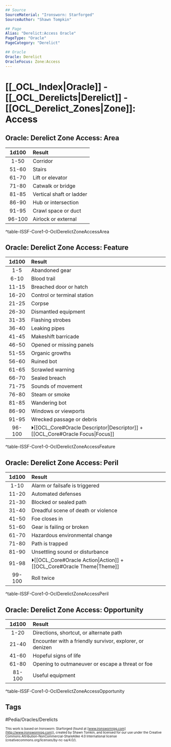 ```yaml
---
## Source
SourceMaterial: "Ironsworn: Starforged"
SourceAuthor: "Shawn Tompkin"

## Page
Alias: "Derelict:Access Oracle"
PageType: "Oracle"
PageCategory: "Derelict"

## Oracle
Oracle: Derelict
OracleFocus: Zone:Access
---
```

# [[_OCL_Index|Oracle]] - [[_OCL_Derelicts|Derelict]] - [[OCL_Derelict_Zones|Zone]]: Access


## Oracle: Derelict Zone Access: Area
| 1d100 | Result |
|:---:|:--- |
| 1-50 | Corridor |
| 51-60 | Stairs |
| 61-70 | Lift or elevator |
| 71-80 | Catwalk or bridge |
| 81-85 | Vertical shaft or ladder |
| 86-90 | Hub or intersection |
| 91-95 | Crawl space or duct |
| 96-100 | Airlock or external |
^table-ISSF-Core1-0-OclDerelictZoneAccessArea

## Oracle: Derelict Zone Access: Feature
| 1d100 | Result |
|:---:|:--- |
| 1-5 | Abandoned gear |
| 6-10 | Blood trail |
| 11-15 | Breached door or hatch |
| 16-20 | Control or terminal station |
| 21-25 | Corpse |
| 26-30 | Dismantled equipment |
| 31-35 | Flashing strobes |
| 36-40 | Leaking pipes |
| 41-45 | Makeshift barricade |
| 46-50 | Opened or missing panels |
| 51-55 | Organic growths |
| 56-60 | Ruined bot |
| 61-65 | Scrawled warning |
| 66-70 | Sealed breach |
| 71-75 | Sounds of movement |
| 76-80 | Steam or smoke |
| 81-85 | Wandering bot |
| 86-90 | Windows or viewports |
| 91-95 | Wrecked passage or debris |
| 96-100 | ⏵[[OCL_Core#Oracle Descriptor\|Descriptor]] + [[OCL_Core#Oracle Focus\|Focus]] |
^table-ISSF-Core1-0-OclDerelictZoneAccessFeature

## Oracle: Derelict Zone Access: Peril
| 1d100 | Result |
|:---:|:--- |
| 1-10 | Alarm or failsafe is triggered |
| 11-20 | Automated defenses |
| 21-30 | Blocked or sealed path |
| 31-40 | Dreadful scene of death or violence |
| 41-50 | Foe closes in |
| 51-60 | Gear is failing or broken |
| 61-70 | Hazardous environmental change |
| 71-80 | Path is trapped |
| 81-90 | Unsettling sound or disturbance |
| 91-98 | ⏵[[OCL_Core#Oracle Action\|Action]] + [[OCL_Core#Oracle Theme\|Theme]] |
| 99-100 | Roll twice |
^table-ISSF-Core1-0-OclDerelictZoneAccessPeril

## Oracle: Derelict Zone Access: Opportunity 
| 1d100 | Result |
|:---:|:--- |
| 1-20 | Directions, shortcut, or alternate path |
| 21-40 | Encounter with a friendly survivor, explorer, or denizen |
| 41-60 | Hopeful signs of life |
| 61-80 | Opening to outmaneuver or escape a threat or foe |
| 81-100 | Useful equipment |
^table-ISSF-Core1-0-OclDerelictZoneAccessOpportunity

## Tags
#Pedia/Oracles/Derelicts 

<font size=-2>This work is based on Ironsworn: Starforged (found at [www.ironswornrpg.com](http://www.ironswornrpg.com)), created by Shawn Tomkin, and licensed for our use under the Creative Commons Attribution-NonCommercial-ShareAlike 4.0 International license  (creativecommons.org/licenses/by-nc-sa/4.0/).</font>